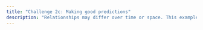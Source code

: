 ```yaml
---
title: "Challenge 2c: Making good predictions"
description: "Relationships may differ over time or space. This example discusses the consequences of generalizing our results outside of the original study area."
---
```

